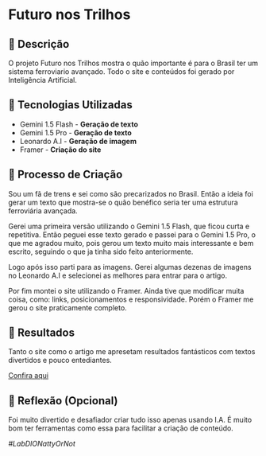 # Futuro nos Trilhos

## 📒 Descrição
O projeto Futuro nos Trilhos mostra o quão importante é para o Brasil ter um sistema ferroviario avançado. Todo o site e conteúdos foi gerado por Inteligência Artificial.

## 🤖 Tecnologias Utilizadas
- Gemini 1.5 Flash - **Geração de texto**
- Gemini 1.5 Pro - **Geração de texto**
- Leonardo A.I - **Geração de imagem**
- Framer - **Criação do site**

## 🧐 Processo de Criação
Sou um fã de trens e sei como são precarizados no Brasil. Então a ideia foi gerar um texto que mostra-se o quão benéfico seria ter uma estrutura ferroviária avançada.

Gerei uma primeira versão utilizando o Gemini 1.5 Flash, que ficou curta e repetitiva. Então peguei esse texto gerado e passei para o Gemini 1.5 Pro, o que me agradou muito, pois gerou um texto muito mais interessante e bem escrito, seguindo o que ja tinha sido feito anteriormente.

Logo após isso parti para as imagens. Gerei algumas dezenas de imagens no Leonardo A.I e selecionei as melhores para entrar para o artigo.

Por fim montei o site utilizando o Framer. Ainda tive que modificar muita coisa, como: links, posicionamentos e responsividade. Porém o Framer me gerou o site praticamente completo.

## 🚀 Resultados
Tanto o site como o artigo me apresetam resultados fantásticos com textos divertidos e pouco entediantes.

[Confira aqui](https://trensdofuturo.framer.website/)

## 💭 Reflexão (Opcional)
Foi muito divertido e desafiador criar tudo isso apenas usando I.A. É muito bom ter ferramentas como essa para facilitar a criação de conteúdo.

*#LabDIONattyOrNot*
